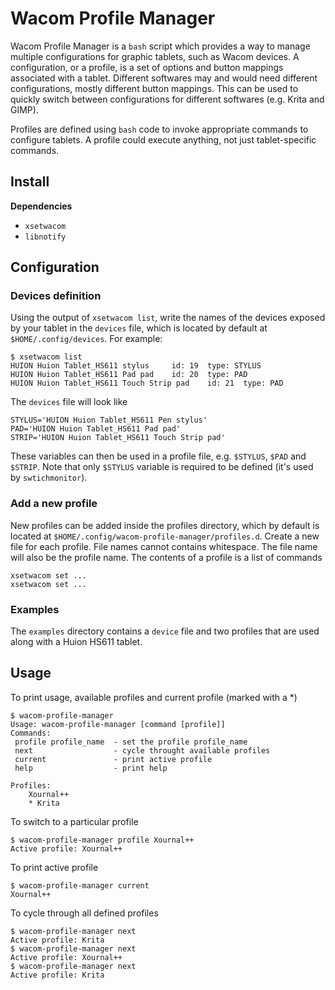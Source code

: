 # Wacom Profile Manager

Wacom Profile Manager is a `bash` script which provides a way to manage multiple configurations for graphic tablets, such as Wacom devices. A configuration, or a profile, is a set of options and button mappings associated with a tablet. Different softwares may and would need different configurations, mostly different button mappings. This can be used to quickly switch between configurations for different softwares (e.g. Krita and GIMP).

Profiles are defined using `bash` code to invoke appropriate commands to configure tablets. A profile could execute anything, not just tablet-specific commands.

## Install

**Dependencies**
* `xsetwacom`
* `libnotify`

## Configuration
### Devices definition
Using the output of `xsetwacom list`, write the names of the devices exposed by your tablet in the `devices` file, which is located by default at `$HOME/.config/devices`. For example:

```
$ xsetwacom list
HUION Huion Tablet_HS611 stylus 	id: 19	type: STYLUS    
HUION Huion Tablet_HS611 Pad pad	id: 20	type: PAD       
HUION Huion Tablet_HS611 Touch Strip pad	id: 21	type: PAD  
```

The `devices` file will look like
```
STYLUS='HUION Huion Tablet_HS611 Pen stylus'
PAD='HUION Huion Tablet_HS611 Pad pad'
STRIP='HUION Huion Tablet_HS611 Touch Strip pad'
```

These variables can then be used in a profile file, e.g. `$STYLUS`, `$PAD` and `$STRIP`. Note that only `$STYLUS` variable is required to be defined (it's used by `swtichmonitor`).

### Add a new profile
New profiles can be added inside the profiles directory, which by default is located at `$HOME/.config/wacom-profile-manager/profiles.d`. Create a new file for each profile. File names cannot contains whitespace. The file name will also be the profile name. The contents of a profile is a list of commands
```
xsetwacom set ...
xsetwacom set ...
```

### Examples
The `examples` directory contains a `device` file and two profiles that are used along with a Huion HS611 tablet.

## Usage
To print usage, available profiles and current profile (marked with a \*)
```
$ wacom-profile-manager
Usage: wacom-profile-manager [command [profile]]
Commands:
 profile profile_name  - set the profile profile_name
 next                  - cycle throught available profiles
 current               - print active profile
 help                  - print help

Profiles:
    Xournal++
    * Krita
```

To switch to a particular profile
```
$ wacom-profile-manager profile Xournal++
Active profile: Xournal++
```

To print active profile
```
$ wacom-profile-manager current
Xournal++
```

To cycle through all defined profiles
```
$ wacom-profile-manager next
Active profile: Krita
$ wacom-profile-manager next
Active profile: Xournal++
$ wacom-profile-manager next
Active profile: Krita
```

